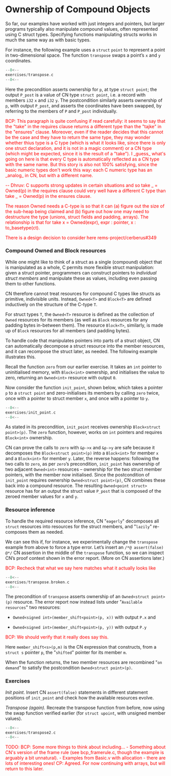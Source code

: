 # Ownership of Compound Objects

So far, our examples have worked with just integers and pointers, but larger programs typically also manipulate compound values, often represented using C struct types. Specifying functions manipulating structs works in much the same way as with basic types.

For instance, the following example uses a `struct` `point` to represent a point in two-dimensional space. The function `transpose` swaps a point’s `x` and `y` coordinates.

```c title="exercises/transpose.c"
--8<--
exercises/transpose.c
--8<--
```

Here the precondition asserts ownership for `p`, at type `struct
point`; the output `P_post` is a value of CN type `struct point`,
i.e. a record with members `i32` `x` and `i32` `y`. The
postcondition similarly asserts ownership of `p`, with output
`P_post`, and asserts the coordinates have been swapped, by referring to
the members of `P` and `P_post` individually.

<span style="color:red">
BCP: This paragraph is quite confusing if read carefully: it seems to say that the "take" in the requires clause returns a different type than the "tajke" in the "ensures" clause. Moreover, even if the reader decides that this cannot be the case and they have to return the same type, they may wonder whether thius type is a C type (which is what it looks like, since there is only one struct declaration, and it is not in a magic comment) or a CN type (which might be expected, since it is the result of a "take"). I _guess_ what's going on here is that every C type is automatically reflected as a CN type with the same name. But this story is also not 100% satisfying, since the basic numeric types don't work this way: each C numeric type has an _analog_ in CN, but with a different name. 
</span>

<span style="color:red">

-- Dhruv:
C supports strong updates in certain situations and so take _ = Owned<ct>(p) in the requires clause could very well have a different C type than take _ = Owned<ct2>(p) in the ensures clause.

The reason Owned needs a C-type is so that it can (a) figure out the size of the sub-heap being claimed and (b) figure out how one may need to destructure the type (unions, struct fields and padding, arrays). The relationship is that for take x = Owned<ct>(expr), expr : pointer, x : to_basetype(ct).

There is a design decision to consider here rems-project/cerberus#349

</span>

### Compound Owned and Block resources

While one might like to think of a struct as a single (compound) object that is manipulated as a whole, C permits more flexible struct manipulation: given a struct pointer, programmers can construct pointers to _individual struct members_ and manipulate these as values, including even passing them to other functions.

CN therefore cannot treat resources for compound C types like structs as primitive, indivisible units. Instead, `Owned<T>` and `Block<T>` are defined inductively on the structure of the C-type `T`.

For struct types `T`, the `Owned<T>` resource is defined as the collection of `Owned` resources for its members (as well as `Block` resources for any padding bytes in-between them). The resource `Block<T>`, similarly, is made up of `Block` resources for all members (and padding bytes).

To handle code that manipulates pointers into parts of a struct object, CN can automatically decompose a struct resource into the member resources, and it can recompose the struct later, as needed. The following example illustrates this.

Recall the function `zero` from our earlier exercise. It takes an `int` pointer to uninitialised memory, with `Block<int>` ownership, and initialises the value to zero, returning an `Owned<int>` resource with output `0`.

Now consider the function `init_point`, shown below, which takes a pointer `p` to a `struct point` and zero-initialises its members by calling `zero` twice, once with a pointer to struct member `x`, and once with a pointer to `y`.

```c title="exercises/init_point.c"
--8<--
exercises/init_point.c
--8<--
```

As stated in its precondition, `init_point` receives ownership `Block<struct point>(p)`. The `zero` function, however, works on `int` pointers and requires `Block<int>` ownership.

CN can prove the calls to `zero` with `&p->x` and `&p->y` are safe because it decomposes the `Block<struct point>(p)` into a `Block<int>` for member `x` and a `Block<int>` for member `y`. Later, the reverse happens: following the two calls to `zero`, as per `zero`’s precondition, `init_point` has ownership of two adjacent `Owned<int>` resources – ownership for the two struct member pointers, with the member now initialised. Since the postcondition of `init_point` requires ownership `Owned<struct point>(p)`, CN combines these back into a compound resource. The resulting `Owned<point struct>` resource has for an output the struct value `P_post` that is composed of the zeroed member values for `x` and `y`.

### Resource inference

To handle the required resource inference, CN "`eagerly`" decomposes all `struct` resources into resources for the struct members, and "`lazily`" re-composes them as needed.

We can see this if, for instance, we experimentally change the `transpose` example from above to force a type error. Let’s insert an `/*@ assert(false) @*/` CN assertion in the middle of the `transpose` function, so we can inspect CN’s proof context shown in the error report. (More on CN assertions later.)

<span style="color:red">
BCP: Recheck that what we say here matches what it actually looks like 
</span>

```c title="exercises/transpose.broken.c"
--8<--
exercises/transpose.broken.c
--8<--
```

The precondition of `transpose` asserts ownership of an `Owned<struct point>(p)` resource. The error report now instead lists under "`Available resources`" two resources:

- `Owned<signed int>(member_shift<point>(p, x))` with output `P.x` and

- `Owned<signed int>(member_shift<point>(p, y))` with output `P.y`

<span style="color:red">
BCP: We should verify that it really does say this. 
</span>

Here `member_shift<s>(p,m)` is the CN expression that constructs, from a `struct s` pointer `p`, the "`shifted`" pointer for its member `m`.

When the function returns, the two member resources are recombined "`on demand`" to satisfy the postcondition `Owned<struct point>(p)`.

### Exercises

_Init point._ Insert CN `assert(false)` statements in different statement positions of `init_point` and check how the available resources evolve.

_Transpose (again)._ Recreate the transpose function from before, now using the swap function verified earlier (for `struct upoint`, with unsigned member values).

```c title="exercises/transpose2.c"
--8<--
exercises/transpose2.c
--8<--
```

<span style="color:red">

TODO: BCP: Some more things to think about including... - Something about CN's version of the frame rule (see
bcp_framerule.c, though the example is arguably a bit
unnatural). - Examples from Basic.v with allocation - there are lots of
interesting ones!
CP: Agreed. For now continuing with arrays, but will return to this later.

</span>


